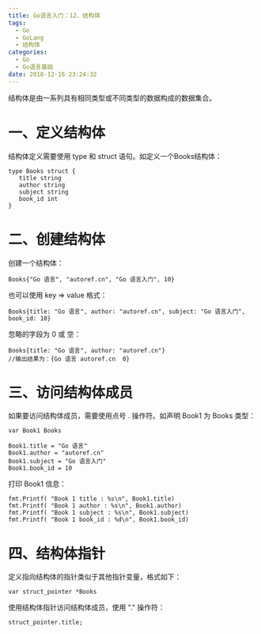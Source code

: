 ```yaml
---
title: Go语言入门：12、结构体
tags:
  - Go
  - GoLang
  - 结构体
categories:
  - Go
  - Go语言基础
date: 2018-12-16 23:24:32
---
```


结构体是由一系列具有相同类型或不同类型的数据构成的数据集合。
# 一、定义结构体
结构体定义需要使用 type 和 struct 语句。如定义一个Books结构体：
```
type Books struct {
   title string
   author string
   subject string
   book_id int
}
```

# 二、创建结构体
创建一个结构体：
```
Books{"Go 语言", "autoref.cn", "Go 语言入门", 10}
```

也可以使用 key => value 格式：
```
Books{title: "Go 语言", author: "autoref.cn", subject: "Go 语言入门", book_id: 10}
```

忽略的字段为 0 或 空：
```
Books{title: "Go 语言", author: "autoref.cn"}
//输出结果为：{Go 语言 autoref.cn  0}
```

# 三、访问结构体成员
如果要访问结构体成员，需要使用点号 . 操作符。如声明 Book1 为 Books 类型：
```
var Book1 Books

Book1.title = "Go 语言"
Book1.author = "autoref.cn"
Book1.subject = "Go 语言入门"
Book1.book_id = 10
```

打印 Book1 信息：
```
fmt.Printf( "Book 1 title : %s\n", Book1.title)
fmt.Printf( "Book 1 author : %s\n", Book1.author)
fmt.Printf( "Book 1 subject : %s\n", Book1.subject)
fmt.Printf( "Book 1 book_id : %d\n", Book1.book_id)
```

# 四、结构体指针
定义指向结构体的指针类似于其他指针变量，格式如下：
```
var struct_pointer *Books
```

使用结构体指针访问结构体成员，使用 "." 操作符：
```
struct_pointer.title;
```